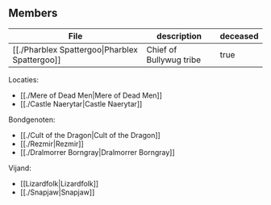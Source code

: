 
## Members
| File                                                               | description             | deceased |
| ------------------------------------------------------------------ | ----------------------- | -------- |
| [[./Pharblex Spattergoo\|Pharblex Spattergoo]] | Chief of Bullywug tribe | true     |


Locaties:
- [[./Mere of Dead Men|Mere of Dead Men]]
- [[./Castle Naerytar|Castle Naerytar]]

Bondgenoten:
- [[./Cult of the Dragon|Cult of the Dragon]]
- [[./Rezmir|Rezmir]]
- [[./Dralmorrer Borngray|Dralmorrer Borngray]]

Vijand:
- [[Lizardfolk|Lizardfolk]]
- [[./Snapjaw|Snapjaw]]

